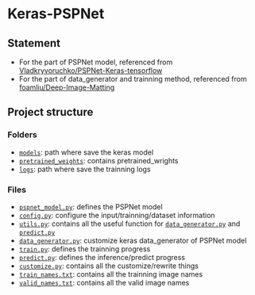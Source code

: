 # Keras-PSPNet

## Statement

- For the part of PSPNet model, referenced from [Vladkryvoruchko/PSPNet-Keras-tensorflow](https://github.com/Vladkryvoruchko/PSPNet-Keras-tensorflow)
- For the part of data_generator and trainning method, referenced from [foamliu/Deep-Image-Matting](https://github.com/foamliu/Deep-Image-Matting)

## Project structure

### Folders

- [``models``](https://github.com/liminn/Keras-PSPNet/tree/master/models): path where save the keras model
- [``pretrained_weights``](https://github.com/liminn/Keras-PSPNet/tree/master/pretrained_weights): contains pretrained_wrights
- [``logs``](https://github.com/liminn/Keras-PSPNet/tree/master/logs): path where save the trainning logs

### Files
- [``pspnet_model.py``](https://github.com/liminn/Keras-PSPNet/blob/master/pspnet_model.py): defines the PSPNet model
- [``config.py``](https://github.com/liminn/Keras-PSPNet/blob/master/config.py): configure the input/trainning/dataset information
- [``utils.py``](https://github.com/liminn/Keras-PSPNet/blob/master/utils.py): contains all the useful function for [``data_generator.py``](https://github.com/liminn/Keras-PSPNet/blob/master/data_generator.py) and [``predict.py``](https://github.com/liminn/Keras-PSPNet/blob/master/predict.py)
- [``data_generator.py``](https://github.com/liminn/Keras-PSPNet/blob/master/data_generator.py): customize keras data_generator of PSPNet model
- [``train.py``](https://github.com/liminn/Keras-PSPNet/blob/master/train.py): defines the trainning progress
- [``predict.py``](https://github.com/liminn/Keras-PSPNet/blob/master/predict.py): defines the inference/predict progress
- [``customize.py``](https://github.com/liminn/Keras-PSPNet/blob/master/customize.py): contains all the customize/rewrite things
- [``train_names.txt``](https://github.com/liminn/Keras-PSPNet/blob/master/train_names.txt): contains all the trainning image names
- [``valid_names.txt``](https://github.com/liminn/Keras-PSPNet/blob/master/valid_names.txt): contains all the valid image names

